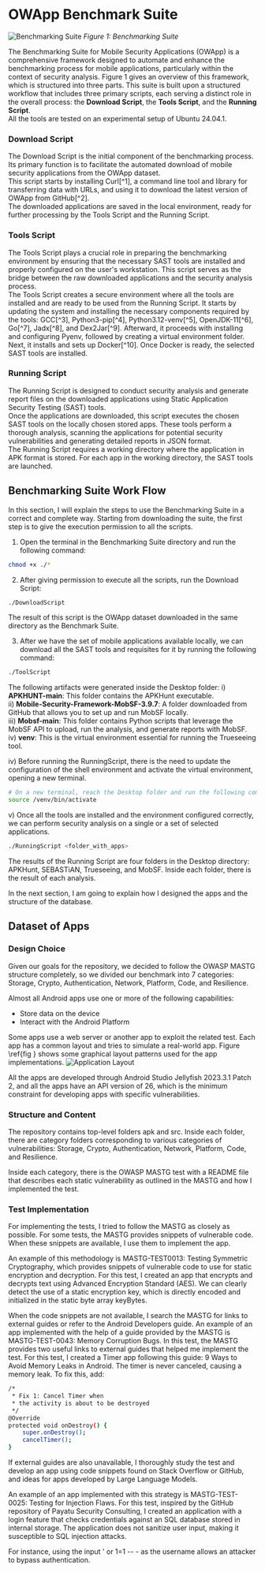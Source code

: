 # OWApp Benchmark Suite
![Benchmarking Suite](./BenchmarkSuite/owapp.drawio.png)
*Figure 1: Benchmarking Suite*

The Benchmarking Suite for Mobile Security Applications (OWApp) is a comprehensive framework designed to automate and enhance the benchmarking process for mobile applications, particularly within the context of security analysis. Figure 1 gives an overview of this framework, which is structured into three parts. This suite is built upon a structured workflow that includes three primary scripts, each serving a distinct role in the overall process: the **Download Script**, the **Tools Script**, and the **Running Script**.  
All the tools are tested on an experimental setup of Ubuntu 24.04.1.

### Download Script
The Download Script is the initial component of the benchmarking process. Its primary function is to facilitate the automated download of mobile security applications from the OWApp dataset.  
This script starts by installing Curl[^1], a command line tool and library for transferring data with URLs, and using it to download the latest version of OWApp from GitHub[^2].  
The downloaded applications are saved in the local environment, ready for further processing by the Tools Script and the Running Script.

### Tools Script
The Tools Script plays a crucial role in preparing the benchmarking environment by ensuring that the necessary SAST tools are installed and properly configured on the user's workstation. This script serves as the bridge between the raw downloaded applications and the security analysis process.  
The Tools Script creates a secure environment where all the tools are installed and are ready to be used from the Running Script. It starts by updating the system and installing the necessary components required by the tools: GCC[^3], Python3-pip[^4], Python3.12-venv[^5], OpenJDK-11[^6], Go[^7], Jadx[^8], and Dex2Jar[^9]. Afterward, it proceeds with installing and configuring Pyenv, followed by creating a virtual environment folder. Next, it installs and sets up Docker[^10]. Once Docker is ready, the selected SAST tools are installed.

### Running Script
The Running Script is designed to conduct security analysis and generate report files on the downloaded applications using Static Application Security Testing (SAST) tools.  
Once the applications are downloaded, this script executes the chosen SAST tools on the locally chosen stored apps. These tools perform a thorough analysis, scanning the applications for potential security vulnerabilities and generating detailed reports in JSON format.  
The Running Script requires a working directory where the application in APK format is stored. For each app in the working directory, the SAST tools are launched.

## Benchmarking Suite Work Flow
In this section, I will explain the steps to use the Benchmarking Suite in a correct and complete way. Starting from downloading the suite, the first step is to give the execution permission to all the scripts.

1. Open the terminal in the Benchmarking Suite directory and run the following command:
```bash
chmod +x ./*
```

2. After giving permission to execute all the scripts, run the Download Script:
```bash
./DownloadScript
```

The result of this script is the OWApp dataset downloaded in the same directory as the Benchmark Suite.

3. After we have the set of mobile applications available locally, we can download all the SAST tools and requisites for it by running the following command:

```bash
./ToolScript
```

The following artifacts were generated inside the Desktop folder:
i) **APKHUNT-main**: This folder contains the APKHunt executable.  
ii) **Mobile-Security-Framework-MobSF-3.9.7**: A folder downloaded from GitHub that allows you to set up and run MobSF locally.  
iii) **Mobsf-main**: This folder contains Python scripts that leverage the MobSF API to upload, run the analysis, and generate reports with MobSF.  
iv) **venv**: This is the virtual environment essential for running the Trueseeing tool.  

iv) Before running the RunningScript, there is the need to update the configuration of the shell environment and activate the virtual environment, opening a new terminal.
```bash
# On a new terminal, reach the Desktop folder and run the following command:
source /venv/bin/activate
```

v) Once all the tools are installed and the environment configured correctly, we can perform security analysis on a single or a set of selected applications.

```bash
./RunningScript <folder_with_apps>
```
The results of the Running Script are four folders in the Desktop directory: APKHunt, SEBASTiAN, Trueseeing, and MobSF. Inside each folder, there is the result of each analysis.

In the next section, I am going to explain how I designed the apps and the structure of the database.

## Dataset of Apps
### Design Choice
Given our goals for the repository, we decided to follow the OWASP MASTG structure completely, so we divided our benchmark into 7 categories: Storage, Crypto, Authentication, Network, Platform, Code, and Resilience.

Almost all Android apps use one or more of the following capabilities:
- Store data on the device
- Interact with the Android Platform

Some apps use a web server or another app to exploit the related test. Each app has a common layout and tries to simulate a real-world app. Figure \ref{fig
} shows some graphical layout patterns used for the app implementations.
![Application Layout](./BenchmarkSuite/app_layout.png)

All the apps are developed through Android Studio Jellyfish 2023.3.1 Patch 2, and all the apps have an API version of 26, which is the minimum constraint for developing apps with specific vulnerabilities.

### Structure and Content
The repository contains top-level folders apk and src. Inside each folder, there are category folders corresponding to various categories of vulnerabilities: Storage, Crypto, Authentication, Network, Platform, Code, and Resilience.

Inside each category, there is the OWASP MASTG test with a README file that describes each static vulnerability as outlined in the MASTG and how I implemented the test.
### Test Implementation

For implementing the tests, I tried to follow the MASTG as closely as possible. For some tests, the MASTG provides snippets of vulnerable code. When these snippets are available, I use them to implement the app.

An example of this methodology is MASTG-TEST0013: Testing Symmetric Cryptography, which provides snippets of vulnerable code to use for static encryption and decryption. For this test, I created an app that encrypts and decrypts text using Advanced Encryption Standard (AES). We can clearly detect the use of a static encryption key, which is directly encoded and initialized in the static byte array keyBytes.

When the code snippets are not available, I search the MASTG for links to external guides or refer to the Android Developers guide. An example of an app implemented with the help of a guide provided by the MASTG is MASTG-TEST-0043: Memory Corruption Bugs. In this test, the MASTG provides two useful links to external guides that helped me implement the test. For this test, I created a Timer app following this guide: 9 Ways to Avoid Memory Leaks in Android. The timer is never canceled, causing a memory leak. To fix this, add:
```bash
/*
 * Fix 1: Cancel Timer when 
 * the activity is about to be destroyed
 */
@Override
protected void onDestroy() {
    super.onDestroy();
    cancelTimer();
}

```

If external guides are also unavailable, I thoroughly study the test and develop an app using code snippets found on Stack Overflow or GitHub, and ideas for apps developed by Large Language Models.

An example of an app implemented with this strategy is MASTG-TEST-0025: Testing for Injection Flaws. For this test, inspired by the GitHub repository of Payatu Security Consulting, I created an application with a login feature that checks credentials against an SQL database stored in internal storage. The application does not sanitize user input, making it susceptible to SQL injection attacks.

For instance, using the input ' or 1=1 -- - as the username allows an attacker to bypass authentication.



